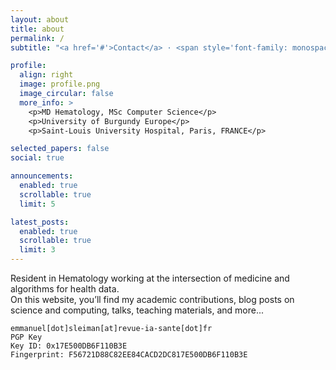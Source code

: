 ```yaml
---
layout: about
title: about
permalink: /
subtitle: "<a href='#'>Contact</a> · <span style='font-family: monospace;'>emmanuel_sleiman[at]etu[dot]ube[dot]fr</span>"

profile:
  align: right
  image: profile.png
  image_circular: false
  more_info: >
    <p>MD Hematology, MSc Computer Science</p>
    <p>University of Burgundy Europe</p>
    <p>Saint-Louis University Hospital, Paris, FRANCE</p>

selected_papers: false
social: true

announcements:
  enabled: true
  scrollable: true
  limit: 5

latest_posts:
  enabled: true
  scrollable: true
  limit: 3
---
```


Resident in Hematology working at the intersection of medicine and algorithms for health data.  
On this website, you’ll find my academic contributions, blog posts on science and computing, talks, teaching materials, and more...

```text
emmanuel[dot]sleiman[at]revue-ia-sante[dot]fr
PGP Key 
Key ID: 0x17E500DB6F110B3E
Fingerprint: F56721D88C82EE84CACD2DC817E500DB6F110B3E

